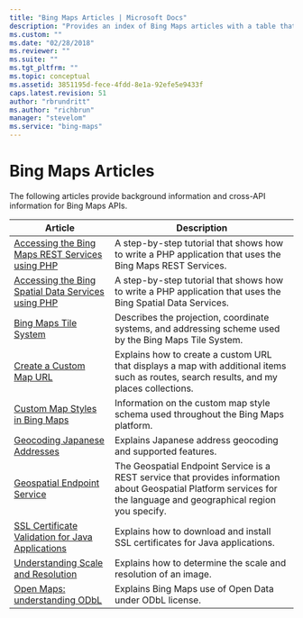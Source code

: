 ```yaml
---
title: "Bing Maps Articles | Microsoft Docs"
description: "Provides an index of Bing Maps articles with a table that provides a description for various articles relating to Bing Maps."
ms.custom: ""
ms.date: "02/28/2018"
ms.reviewer: ""
ms.suite: ""
ms.tgt_pltfrm: ""
ms.topic: conceptual
ms.assetid: 3851195d-fece-4fdd-8e1a-92efe5e9433f
caps.latest.revision: 51
author: "rbrundritt"
ms.author: "richbrun"
manager: "stevelom"
ms.service: "bing-maps"
---
```


# Bing Maps Articles

The following articles provide background information and cross-API information for Bing Maps APIs.  
  
|Article|Description|  
|-------------|-----------------|  
|[Accessing the Bing Maps REST Services using PHP](../articles/accessing-the-bing-maps-rest-services-using-php.md)|A step-by-step tutorial that shows how to write a PHP application that uses the Bing Maps REST Services.|  
|[Accessing the Bing Spatial Data Services using PHP](../articles/accessing-the-bing-spatial-data-services-using-php.md)|A step-by-step tutorial that shows how to write a PHP application that uses the Bing Spatial Data Services.|  
|[Bing Maps Tile System](../articles/bing-maps-tile-system.md)|Describes the projection, coordinate systems, and addressing scheme used by the Bing Maps Tile System.|  
|[Create a Custom Map URL](../articles/create-a-custom-map-url.md)|Explains how to create a custom URL that displays a map with additional items such as routes, search results, and my places collections.|  
|[Custom Map Styles in Bing Maps](custom-map-styles-in-bing-maps.md)| Information on the custom map style schema used throughout the Bing Maps platform. |
|[Geocoding Japanese Addresses](../articles/geocoding-japanese-addresses.md)|Explains Japanese address geocoding and supported features.|  
|[Geospatial Endpoint Service](geospatial-endpoint-service.md)| The Geospatial Endpoint Service is a REST service that provides information about Geospatial Platform services for the language and geographical region you specify. |
|[SSL Certificate Validation for Java Applications](../articles/ssl-certificate-validation-for-java-applications.md)|Explains how to download and install SSL certificates for Java applications.|  
|[Understanding Scale and Resolution](../articles/understanding-scale-and-resolution.md)|Explains how to determine the scale and resolution of an image.|  
|[Open Maps: understanding ODbL](../articles/open-maps-understanding-odbl.md)|Explains Bing Maps use of Open Data under ODbL license.|  
